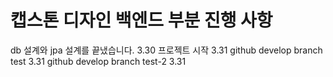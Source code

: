 
# 캡스톤 디자인 백엔드 부분 진행 사항


db 설계와 jpa 설계를 끝냈습니다. 3.30
프로젝트 시작 3.31
github develop branch test 3.31
github develop branch test-2 3.31
